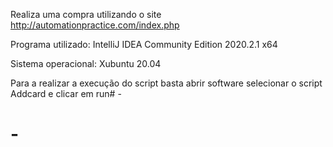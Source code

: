 Realiza uma compra utilizando o site http://automationpractice.com/index.php

Programa utilizado: IntelliJ IDEA Community Edition 2020.2.1 x64 

Sistema operacional: Xubuntu 20.04
 
Para a realizar a execução do script basta abrir software selecionar o script Addcard e clicar em run# -
# -
